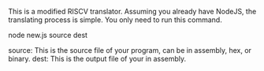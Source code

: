 This is a modified RISCV translator.
Assuming you already have NodeJS, the translating process is simple.
You only need to run this command.

node new.js source dest

source: This is the source file of your program, can be in assembly, hex, or binary.
dest: This is the output file of your in assembly.
